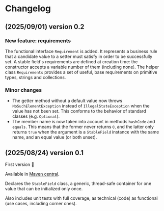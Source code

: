 <!-- SPDX-FileCopyrightText: 2025 (c) Joachim MARIE <moonstroke+github@live.fr>
     SPDX-License-Identifier: MIT -->

# Changelog

## (2025/09/01) version 0.2

### New feature: requirements

The functional interface `Requirement` is added. It represents a business rule
that a candidate value to a setter must satisfy in order to be successfully set.
A stable field's requirements are defined at creation time: the constructor
accepts a variable number of them (including none).
The helper class `Requirements` provides a set of useful, base requirements on
primitive types, strings and collections.

### Minor changes

- The getter method without a default value now throws `NoSuchElementException`
  instead of `IllegalStateException` when the value has not been set. This
  conforms to the behavior of standard classes (e.g. `Optional`).
- The member name is now taken into account in methods `hashCode` and `equals`.
  This means that the former never returns `0`, and the latter only returns
  `true` when the argument is a `StableField` instance with the same name, and
  an equal value (or both unset).

## (2025/08/24) version 0.1

First version 🎉

Available in [Maven central](https://repo.maven.apache.org/maven2/io/github/moonstroke/once/0.1/).

Declares the `StableField` class, a generic, thread-safe container for one value
that can be initialized only once.

Also includes unit tests with full coverage, as technical (code) as functional
(use cases, including corner ones).
